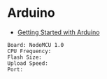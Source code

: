 Arduino
==

- [Getting Started with Arduino](http://www.arduino.cc/en/Guide/HomePage)

```
Board: NodeMCU 1.0
CPU Frequency: 
Flash Size: 
Upload Speed: 
Port: 
```


